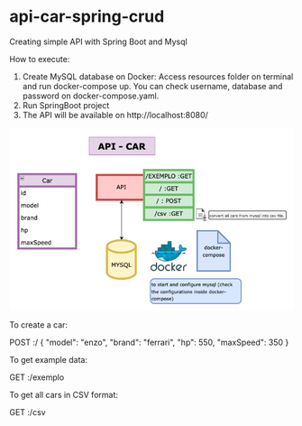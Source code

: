 # api-car-spring-crud
Creating simple API with Spring Boot and Mysql

How to execute:

1. Create MySQL database on Docker: Access resources folder on terminal and run docker-compose up. 
You can check username, database and password on docker-compose.yaml.
2. Run SpringBoot project
3. The API will be available on http://localhost:8080/

![Test Image 1](src/main/resources/api_view.png)![]()

To create a car: 

POST :/
{
"model": "enzo",
"brand": "ferrari",
"hp": 550,
"maxSpeed": 350
}

To get example data:

GET :/exemplo

To get all cars in CSV format:

GET :/csv